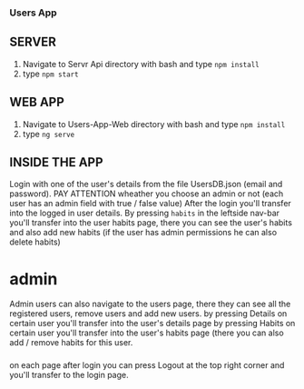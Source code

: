 ### Users App

## SERVER
1. Navigate to Servr Api directory with bash and type `npm install` 
2. type `npm start`

## WEB APP
1. Navigate to Users-App-Web directory with bash and type `npm install` 
2. type `ng serve`

## INSIDE THE APP
Login with one of the user's details from the file UsersDB.json (email and password). PAY ATTENTION wheather you choose an admin or not (each user has an admin field with true / false value)
After the login you'll transfer into the logged in user details.
By pressing `habits` in the leftside nav-bar  you'll transfer into the user habits page, there you can see the user's habits
and also add new habits (if the user has admin permissions he can also delete habits)

# admin
Admin users can also navigate to the users page, there they can see all the registered users, remove users and add new users.
by pressing Details on certain user you'll transfer into the user's details page
by pressing Habits on certain user you'll transfer into the user's habits page (there you can also add / remove habits for this user.


###
on each page after login you can press Logout at the top right corner and you'll transfer to the login page.
